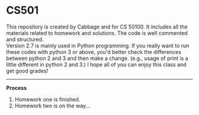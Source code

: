 # CS501

This repository is created by Cabbage and for CS 50100. It includes all the materials related to homework and solutions. The code is well commented and structured.  
Version 2.7 is mainly used in Python programming. If you really want to run these codes with python 3 or above, you'd better check the differences between python 2 and 3 and then make a change. (e.g., usage of print is a little different in python 2 and 3.)
I hope all of you can enjoy this class and get good grades!
***   
**Process**  
1. Homework one is finished.  
2. Homework two is on the way... 
